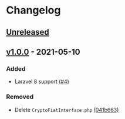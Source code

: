 # Changelog

## [Unreleased](https://github.com/AndikanGabriel/coindesk/compare/v1.0.0...1.x)

## [v1.0.0](https://github.com/AndikanGabriel/coindesk/compare/v0.1.0...v1.0.0) - 2021-05-10
### Added
- Laravel 8 support [(#4)](https://github.com/AndikanGabriel/coindesk/pull/4)

### Removed
- Delete `CryptoFiatInterface.php` [(041b663)](https://github.com/AndikanGabriel/coindesk/commit/05ad8bad60445c1439b9fe1f79b468ab40baf6b5)
